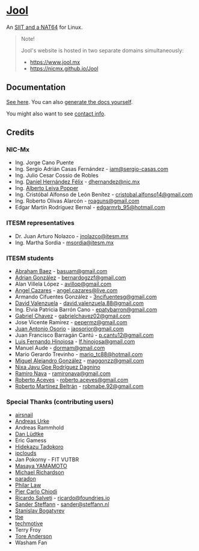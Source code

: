 # [Jool](https://www.jool.mx)

An [SIIT and a NAT64](https://www.jool.mx/en/intro-xlat.html) for Linux.

> Note!
> 
> Jool's website is hosted in two separate domains simultaneously:
> 
> - https://www.jool.mx
> - https://nicmx.github.io/Jool

## Documentation

[See here](https://www.jool.mx/en/documentation.html). You can also [generate the docs yourself](docs/).

You might also want to see [contact info](https://www.jool.mx/en/contact.html).

## Credits

### NIC-Mx

* Ing. Jorge Cano Puente
* Ing. Sergio Adrián Casas Fernández - iam@sergio-casas.com
* Ing. Julio Cesar Cossio de Robles
* Ing. [Daniel Hernández Félix](https://github.com/dhfelix) - dhernandez@nic.mx
* Ing. [Alberto Leiva Popper](https://github.com/ydahhrk)
* Ing. Cristóbal Alfonso de León Benítez - cristobal.alfonso14@gmail.com
* Ing. Roberto Olivas Alarcón - roaguns@gmail.com
* Edgar Martín Rodríguez Bernal - edgarmrb_95@hotmail.com

### ITESM representatives

* Dr. Juan Arturo Nolazco - jnolazco@itesm.mx
* Ing. Martha Sordia - msordia@itesm.mx

### ITESM students

* [Abraham Baez](https://github.com/basuam) - basuam@gmail.com
* [Adrian González](https://github.com/Adrian2112) - bernardogzzf@gmail.com
* Alan Villela López - avillop@gmail.com
* [Angel Cazares](https://github.com/legionAngel) - angel.cazares@live.com
* Armando Cifuentes González - 3ncifuentesg@gmail.com
* [David Valenzuela](https://github.com/davidvrdz) - david.valenzuela.88@gmail.com
* Ing. Elvia Patricia Barrón Cano - epatybarron@gmail.com
* [Gabriel Chavez](https://github.com/chavezgu) - gabrielchavez02@gmail.com
* Jose Vicente Ramirez - pepermz@gmail.com
* [Juan Antonio Osorio](https://github.com/JAORMX) - jaosorior@gmail.com
* Juan Francisco Barragán Cantú - p.cantu12@gmail.com
* [Luis Fernando Hinojosa](https://github.com/luion) - lf.hinojosa@gmail.com
* Manuel Aude - dormam@gmail.com
* Mario Gerardo Trevinho - mario_tc88@hotmail.com
* [Miguel Alejandro González](https://github.com/magg) - maggonzz@gmail.com
* [Nixa Jayu Gpe Rodríguez Dagnino](https://github.com/NixaDagnino)
* [Ramiro Nava](https://github.com/ramironava) - ramironava@gmail.com
* [Roberto Aceves](https://github.com/robertoaceves) - roberto.aceves@gmail.com
* [Roberto Martínez Beltrán](https://github.com/ryuzak) - robmabe.92@gmail.com

### Special Thanks (contributing users)

* [airsnail](https://github.com/airsnail)
* [Andreas Urke](https://github.com/arurke)
* Andreas Rammhold
* [Dan Lüdtke](https://www.danrl.com)
* Eric Gamess
* [Hidekazu Tadokoro](https://github.com/tadokoro)
* [ipclouds](https://github.com/ipclouds)
* Jan Pokorny - FIT VUTBR
* [Masaya YAMAMOTO](https://github.com/pandax381)
* [Michael Richardson](http://www.sandelman.ca/mcr)
* [paradon](https://github.com/paradon)
* [Philar Law](https://github.com/philar)
* [Pier Carlo Chiodi](https://pierky.com/)
* [Ricardo Salveti](https://github.com/rsalveti) - ricardo@foundries.io
* [Sander Steffann](https://github.com/steffann) - sander@steffann.nl
* [Stanislav Bogatyrev](https://github.com/realloc)
* [tbe](https://github.com/tbe)
* [techmotive](https://github.com/techmotive)
* Terry Froy
* [Tore Anderson](https://github.com/toreanderson)
* Washam Fan
